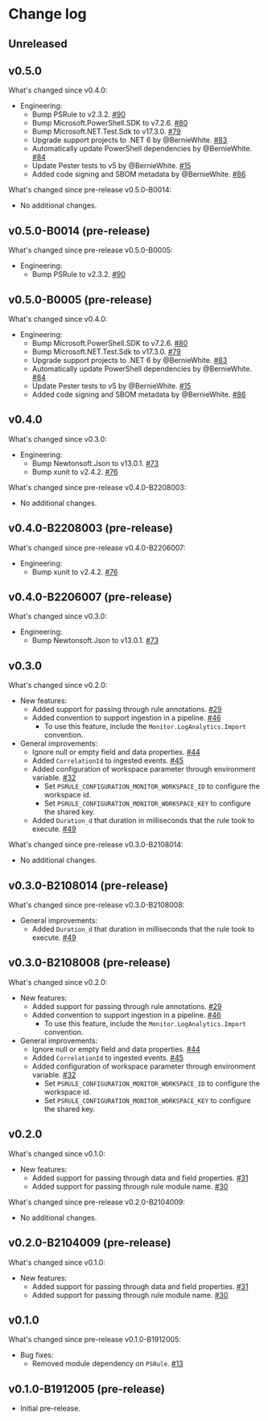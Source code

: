 # Change log

## Unreleased

## v0.5.0

What's changed since v0.4.0:

- Engineering:
  - Bump PSRule to v2.3.2.
    [#90](https://github.com/microsoft/PSRule.Monitor/pull/90)
  - Bump Microsoft.PowerShell.SDK to v7.2.6.
    [#80](https://github.com/microsoft/PSRule.Monitor/pull/80)
  - Bump Microsoft.NET.Test.Sdk to v17.3.0.
    [#79](https://github.com/microsoft/PSRule.Monitor/pull/79)
  - Upgrade support projects to .NET 6 by @BernieWhite.
    [#83](https://github.com/microsoft/PSRule.Monitor/issues/83)
  - Automatically update PowerShell dependencies by @BernieWhite.
    [#84](https://github.com/microsoft/PSRule.Monitor/issues/84)
  - Update Pester tests to v5 by @BernieWhite.
    [#15](https://github.com/microsoft/PSRule.Monitor/issues/15)
  - Added code signing and SBOM metadata by @BernieWhite.
    [#86](https://github.com/microsoft/PSRule.Monitor/issues/86)

What's changed since pre-release v0.5.0-B0014:

- No additional changes.

## v0.5.0-B0014 (pre-release)

What's changed since pre-release v0.5.0-B0005:

- Engineering:
  - Bump PSRule to v2.3.2.
    [#90](https://github.com/microsoft/PSRule.Monitor/pull/90)

## v0.5.0-B0005 (pre-release)

What's changed since v0.4.0:

- Engineering:
  - Bump Microsoft.PowerShell.SDK to v7.2.6.
    [#80](https://github.com/microsoft/PSRule.Monitor/pull/80)
  - Bump Microsoft.NET.Test.Sdk to v17.3.0.
    [#79](https://github.com/microsoft/PSRule.Monitor/pull/79)
  - Upgrade support projects to .NET 6 by @BernieWhite.
    [#83](https://github.com/microsoft/PSRule.Monitor/issues/83)
  - Automatically update PowerShell dependencies by @BernieWhite.
    [#84](https://github.com/microsoft/PSRule.Monitor/issues/84)
  - Update Pester tests to v5 by @BernieWhite.
    [#15](https://github.com/microsoft/PSRule.Monitor/issues/15)
  - Added code signing and SBOM metadata by @BernieWhite.
    [#86](https://github.com/microsoft/PSRule.Monitor/issues/86)

## v0.4.0

What's changed since v0.3.0:

- Engineering:
  - Bump Newtonsoft.Json to v13.0.1.
    [#73](https://github.com/microsoft/PSRule.Monitor/pull/73)
  - Bump xunit to v2.4.2.
    [#76](https://github.com/microsoft/PSRule.Monitor/pull/76)

What's changed since pre-release v0.4.0-B2208003:

- No additional changes.

## v0.4.0-B2208003 (pre-release)

What's changed since pre-release v0.4.0-B2206007:

- Engineering:
  - Bump xunit to v2.4.2.
    [#76](https://github.com/microsoft/PSRule.Monitor/pull/76)

## v0.4.0-B2206007 (pre-release)

What's changed since v0.3.0:

- Engineering:
  - Bump Newtonsoft.Json to v13.0.1.
    [#73](https://github.com/microsoft/PSRule.Monitor/pull/73)

## v0.3.0

What's changed since v0.2.0:

- New features:
  - Added support for passing through rule annotations.
    [#29](https://github.com/microsoft/PSRule.Monitor/issues/29)
  - Added convention to support ingestion in a pipeline.
    [#46](https://github.com/microsoft/PSRule.Monitor/issues/46)
    - To use this feature, include the `Monitor.LogAnalytics.Import` convention.
- General improvements:
  - Ignore null or empty field and data properties.
    [#44](https://github.com/microsoft/PSRule.Monitor/issues/44)
  - Added `CorrelationId` to ingested events.
    [#45](https://github.com/microsoft/PSRule.Monitor/issues/44)
  - Added configuration of workspace parameter through environment variable.
    [#32](https://github.com/microsoft/PSRule.Monitor/issues/32)
    - Set `PSRULE_CONFIGURATION_MONITOR_WORKSPACE_ID` to configure the workspace id.
    - Set `PSRULE_CONFIGURATION_MONITOR_WORKSPACE_KEY` to configure the shared key.
  - Added `Duration_d` that duration in milliseconds that the rule took to execute.
    [#49](https://github.com/microsoft/PSRule.Monitor/issues/49)

What's changed since pre-release v0.3.0-B2108014:

- No additional changes.

## v0.3.0-B2108014 (pre-release)

What's changed since pre-release v0.3.0-B2108008:

- General improvements:
  - Added `Duration_d` that duration in milliseconds that the rule took to execute.
    [#49](https://github.com/microsoft/PSRule.Monitor/issues/49)

## v0.3.0-B2108008 (pre-release)

What's changed since v0.2.0:

- New features:
  - Added support for passing through rule annotations.
    [#29](https://github.com/microsoft/PSRule.Monitor/issues/29)
  - Added convention to support ingestion in a pipeline.
    [#46](https://github.com/microsoft/PSRule.Monitor/issues/46)
    - To use this feature, include the `Monitor.LogAnalytics.Import` convention.
- General improvements:
  - Ignore null or empty field and data properties.
    [#44](https://github.com/microsoft/PSRule.Monitor/issues/44)
  - Added `CorrelationId` to ingested events.
    [#45](https://github.com/microsoft/PSRule.Monitor/issues/44)
  - Added configuration of workspace parameter through environment variable.
    [#32](https://github.com/microsoft/PSRule.Monitor/issues/32)
    - Set `PSRULE_CONFIGURATION_MONITOR_WORKSPACE_ID` to configure the workspace id.
    - Set `PSRULE_CONFIGURATION_MONITOR_WORKSPACE_KEY` to configure the shared key.

## v0.2.0

What's changed since v0.1.0:

- New features:
  - Added support for passing through data and field properties.
    [#31](https://github.com/microsoft/PSRule.Monitor/issues/31)
  - Added support for passing through rule module name.
    [#30](https://github.com/microsoft/PSRule.Monitor/issues/30)

What's changed since pre-release v0.2.0-B2104009:

- No additional changes.

## v0.2.0-B2104009 (pre-release)

What's changed since v0.1.0:

- New features:
  - Added support for passing through data and field properties.
    [#31](https://github.com/microsoft/PSRule.Monitor/issues/31)
  - Added support for passing through rule module name.
    [#30](https://github.com/microsoft/PSRule.Monitor/issues/30)

## v0.1.0

What's changed since pre-release v0.1.0-B1912005:

- Bug fixes:
  - Removed module dependency on `PSRule`.
    [#13](https://github.com/microsoft/PSRule.Monitor/issues/13)

## v0.1.0-B1912005 (pre-release)

- Initial pre-release.
